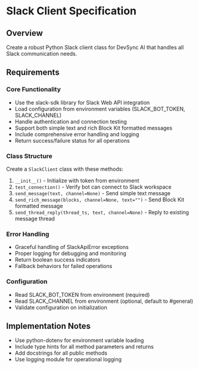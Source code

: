 # Slack Client Specification

## Overview
Create a robust Python Slack client class for DevSync AI that handles all Slack communication needs.

## Requirements

### Core Functionality
- Use the slack-sdk library for Slack Web API integration
- Load configuration from environment variables (SLACK_BOT_TOKEN, SLACK_CHANNEL)
- Handle authentication and connection testing
- Support both simple text and rich Block Kit formatted messages
- Include comprehensive error handling and logging
- Return success/failure status for all operations

### Class Structure
Create a `SlackClient` class with these methods:
1. `__init__()` - Initialize with token from environment
2. `test_connection()` - Verify bot can connect to Slack workspace
3. `send_message(text, channel=None)` - Send simple text message
4. `send_rich_message(blocks, channel=None, text="")` - Send Block Kit formatted message
5. `send_thread_reply(thread_ts, text, channel=None)` - Reply to existing message thread

### Error Handling
- Graceful handling of SlackApiError exceptions
- Proper logging for debugging and monitoring
- Return boolean success indicators
- Fallback behaviors for failed operations

### Configuration
- Read SLACK_BOT_TOKEN from environment (required)
- Read SLACK_CHANNEL from environment (optional, default to #general)
- Validate configuration on initialization

## Implementation Notes
- Use python-dotenv for environment variable loading
- Include type hints for all method parameters and returns
- Add docstrings for all public methods
- Use logging module for operational logging